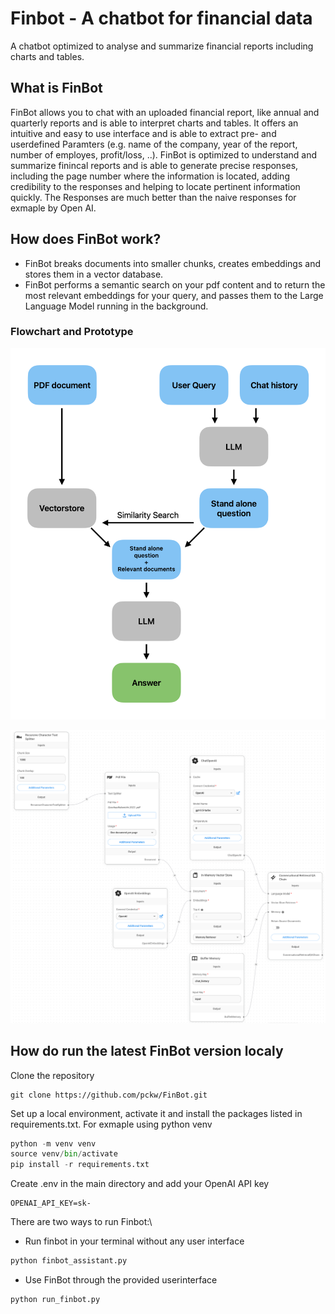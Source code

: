 # Finbot - A chatbot for financial data
A chatbot optimized to analyse and summarize financial reports including charts and tables.

## What is FinBot

FinBot allows you to chat with an uploaded financial report, like annual and quarterly reports and is able to interpret charts and tables. It  offers an intuitive and easy to use interface and is able to extract pre- and userdefined Paramters (e.g. name of the company, year of the report, number of employes, profit/loss, ..). FinBot is optimized to understand and summarize finincal reports and is able to generate precise responses, including the page number where the information is located, adding credibility to the responses and helping to locate pertinent information quickly. The Responses are much better than the naive responses for exmaple by Open AI.


## How does FinBot work?

- FinBot breaks documents into smaller chunks, creates embeddings and stores them in a vector database.
- FinBot performs a semantic search on your pdf content and to return the most relevant embeddings for your query, and passes them to the Large Language Model running in the background.

### Flowchart and Prototype
![Flowchart](./FlowChart.png)

![Prototyp](./Prototype.png)


## How do run the latest FinBot version localy

Clone the repository
```
git clone https://github.com/pckw/FinBot.git
````

Set up a local environment, activate it and install the packages listed in requirements.txt. For exmaple using python venv
```python
python -m venv venv
source venv/bin/activate
pip install -r requirements.txt
```
Create .env in the main directory and add your OpenAI API key
```
OPENAI_API_KEY=sk-
```
There are two ways to run Finbot:\
- Run finbot in your terminal without any user interface
```python
python finbot_assistant.py
```

- Use FinBot through the provided userinterface
```python
python run_finbot.py
```
